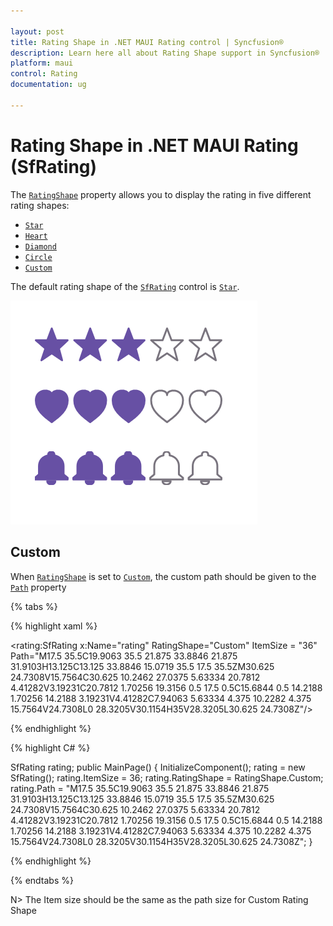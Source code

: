 ```yaml
---

layout: post
title: Rating Shape in .NET MAUI Rating control | Syncfusion®
description: Learn here all about Rating Shape support in Syncfusion® .NET MAUI Rating (SfRating) control and more.
platform: maui
control: Rating
documentation: ug

---
```


# Rating Shape in .NET MAUI Rating (SfRating)

The [`RatingShape`](https://help.syncfusion.com/cr/maui/Syncfusion.Maui.Inputs.RatingShape.html) property allows you to display the rating in five different rating shapes:

* [`Star`](https://help.syncfusion.com/cr/maui/Syncfusion.Maui.Inputs.RatingShape.html#Syncfusion_Maui_Inputs_RatingShape_Star)
* [`Heart`](https://help.syncfusion.com/cr/maui/Syncfusion.Maui.Inputs.RatingShape.html#Syncfusion_Maui_Inputs_RatingShape_Heart)
* [`Diamond`](https://help.syncfusion.com/cr/maui/Syncfusion.Maui.Inputs.RatingShape.html#Syncfusion_Maui_Inputs_RatingShape_Diamond)
* [`Circle`](https://help.syncfusion.com/cr/maui/Syncfusion.Maui.Inputs.RatingShape.html#Syncfusion_Maui_Inputs_RatingShape_Circle)
* [`Custom`](https://help.syncfusion.com/cr/maui/Syncfusion.Maui.Inputs.RatingShape.html#Syncfusion_Maui_Inputs_RatingShape_Custom)

The default rating shape of the [`SfRating`](https://help.syncfusion.com/cr/maui/Syncfusion.Maui.Inputs.SfRating.html) control is [`Star`](https://help.syncfusion.com/cr/maui/Syncfusion.Maui.Inputs.RatingShape.html#Syncfusion_Maui_Inputs_RatingShape_Star).

![SfRating rating shapes](images/rating-shapes.png)

## Custom

When [`RatingShape`](https://help.syncfusion.com/cr/maui/Syncfusion.Maui.Inputs.RatingShape.html) is set to [`Custom`](https://help.syncfusion.com/cr/maui/Syncfusion.Maui.Inputs.RatingShape.html#Syncfusion_Maui_Inputs_RatingShape_Star), the custom path should be given to the [`Path`](https://help.syncfusion.com/cr/maui/Syncfusion.Maui.Inputs.SfRating.html#Syncfusion_Maui_Inputs_SfRating_Path) property

{% tabs %}

{% highlight xaml %}

<rating:SfRating x:Name="rating" RatingShape="Custom" ItemSize = "36"
                 Path="M17.5 35.5C19.9063 35.5 21.875 33.8846 21.875 31.9103H13.125C13.125 33.8846 15.0719 35.5 17.5 35.5ZM30.625 24.7308V15.7564C30.625 10.2462 27.0375 5.63334 20.7812 4.41282V3.19231C20.7812 1.70256 19.3156 0.5 17.5 0.5C15.6844 0.5 14.2188 1.70256 14.2188 3.19231V4.41282C7.94063 5.63334 4.375 10.2282 4.375 15.7564V24.7308L0 28.3205V30.1154H35V28.3205L30.625 24.7308Z"/>
	
{% endhighlight %}

{% highlight C# %}

SfRating rating;
public MainPage()
{
    InitializeComponent();
    rating = new SfRating();
    rating.ItemSize = 36;
    rating.RatingShape = RatingShape.Custom;
    rating.Path = "M17.5 35.5C19.9063 35.5 21.875 33.8846 21.875 31.9103H13.125C13.125 33.8846 15.0719 35.5 17.5 35.5ZM30.625 24.7308V15.7564C30.625 10.2462 27.0375 5.63334 20.7812 4.41282V3.19231C20.7812 1.70256 19.3156 0.5 17.5 0.5C15.6844 0.5 14.2188 1.70256 14.2188 3.19231V4.41282C7.94063 5.63334 4.375 10.2282 4.375 15.7564V24.7308L0 28.3205V30.1154H35V28.3205L30.625 24.7308Z";
}

{% endhighlight %} 

{% endtabs %}

N> The Item size should be the same as the path size for Custom Rating Shape

